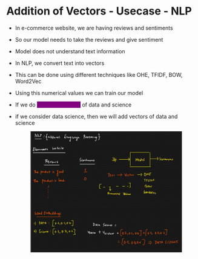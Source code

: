 # Addition of Vectors - Usecase - NLP

* In e-commerce website, we are having reviews and sentiments
* So our model needs to take the reviews and give sentiment
* Model does not understand text information
* In NLP, we convert text into vectors
* This can be done using different techniques like OHE, TFIDF, BOW, Word2Vec
* Using this numerical values we can train our model
* If we do <mark style="color:purple;background-color:purple;">**word embedding**</mark> of data and science
*   if we consider data science, then we will add vectors of data and science

    <figure><img src="../../.gitbook/assets/image (6) (1) (1) (1) (1) (1) (1) (1) (1) (1).png" alt=""><figcaption></figcaption></figure>
